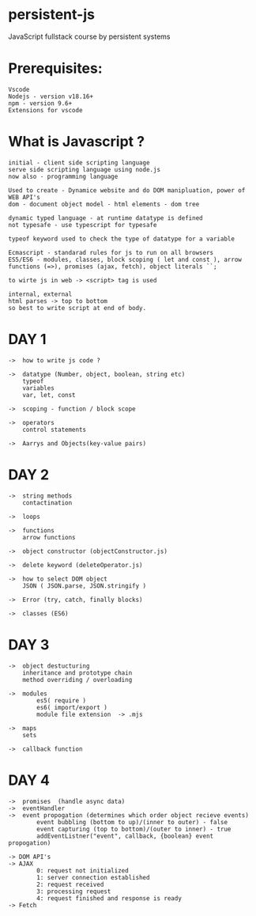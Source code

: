 # persistent-js

JavaScript fullstack course by persistent systems

# Prerequisites:

    Vscode
    Nodejs - version v18.16+
    npm - version 9.6+
    Extensions for vscode

# What is Javascript ?

    initial - client side scripting language
    serve side scripting language using node.js
    now also - programming language

    Used to create - Dynamice website and do DOM manipluation, power of WEB API's
    dom - document object model - html elements - dom tree

    dynamic typed language - at runtime datatype is defined
    not typesafe - use typescript for typesafe

    typeof keyword used to check the type of datatype for a variable

    Ecmascript - standarad rules for js to run on all browsers
    ES5/ES6 - modules, classes, block scoping ( let and const ), arrow functions (=>), promises (ajax, fetch), object literals ``;

    to wirte js in web -> <script> tag is used

    internal, external
    html parses -> top to bottom
    so best to write script at end of body.

# DAY 1

    ->  how to write js code ?

    ->  datatype (Number, object, boolean, string etc)
        typeof
        variables
        var, let, const

    ->  scoping - function / block scope

    ->  operators
        control statements

    ->  Aarrys and Objects(key-value pairs)

# DAY 2

    ->  string methods
        contactination

    ->  loops

    ->  functions
        arrow functions

    ->  object constructor (objectConstructor.js)

    ->  delete keyword (deleteOperator.js)

    ->  how to select DOM object
        JSON ( JSON.parse, JSON.stringify )

    ->  Error (try, catch, finally blocks)

    ->  classes (ES6)

# DAY 3

    ->  object destucturing
        inheritance and prototype chain
        method overriding / overloading

    ->  modules
            es5( require )
            es6( import/export )
            module file extension  -> .mjs

    ->  maps
        sets

    ->  callback function

# DAY 4

    ->  promises  (handle async data)
    ->  eventHandler
    ->  event propogation (determines which order object recieve events)
            event bubbling (bottom to up)/(inner to outer) - false
            event capturing (top to bottom)/(outer to inner) - true
            addEventListner("event", callback, {boolean} event propogation)

    -> DOM API's
    -> AJAX
            0: request not initialized
            1: server connection established
            2: request received
            3: processing request
            4: request finished and response is ready
    -> Fetch
